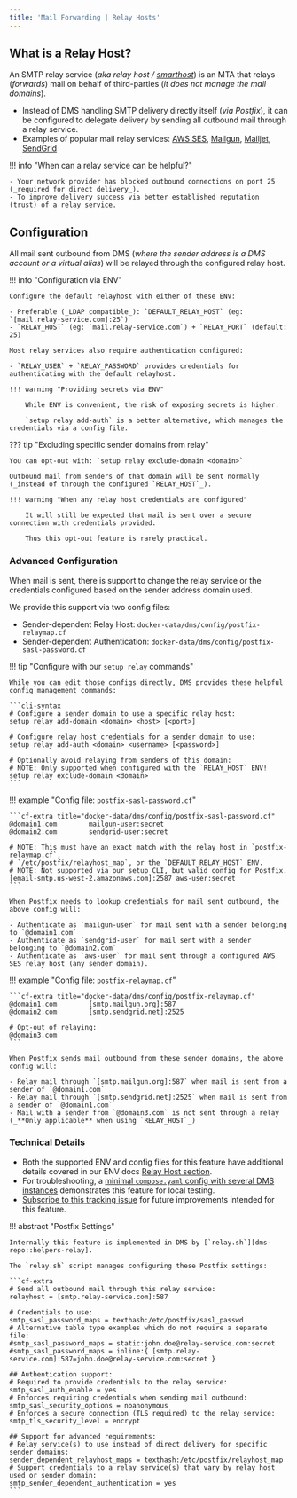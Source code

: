 ```yaml
---
title: 'Mail Forwarding | Relay Hosts'
---
```


## What is a Relay Host?

An SMTP relay service (_aka relay host / [smarthost][wikipedia::smarthost]_) is an MTA that relays (_forwards_) mail on behalf of third-parties (_it does not manage the mail domains_).

- Instead of DMS handling SMTP delivery directly itself (_via Postfix_), it can be configured to delegate delivery by sending all outbound mail through a relay service.
- Examples of popular mail relay services: [AWS SES][smarthost::aws-ses], [Mailgun][smarthost::mailgun], [Mailjet][smarthost::mailjet], [SendGrid][smarthost::sendgrid]

!!! info "When can a relay service can be helpful?"

    - Your network provider has blocked outbound connections on port 25 (_required for direct delivery_).
    - To improve delivery success via better established reputation (trust) of a relay service.

## Configuration

All mail sent outbound from DMS (_where the sender address is a DMS account or a virtual alias_) will be relayed through the configured relay host.

!!! info "Configuration via ENV"

    Configure the default relayhost with either of these ENV:

    - Preferable (_LDAP compatible_): `DEFAULT_RELAY_HOST` (eg: `[mail.relay-service.com]:25`)
    - `RELAY_HOST` (eg: `mail.relay-service.com`) + `RELAY_PORT` (default: 25)

    Most relay services also require authentication configured:

    - `RELAY_USER` + `RELAY_PASSWORD` provides credentials for authenticating with the default relayhost.

    !!! warning "Providing secrets via ENV"

        While ENV is convenient, the risk of exposing secrets is higher.

        `setup relay add-auth` is a better alternative, which manages the credentials via a config file.

??? tip "Excluding specific sender domains from relay"

    You can opt-out with: `setup relay exclude-domain <domain>`

    Outbound mail from senders of that domain will be sent normally (_instead of through the configured `RELAY_HOST`_).

    !!! warning "When any relay host credentials are configured"

        It will still be expected that mail is sent over a secure connection with credentials provided.

        Thus this opt-out feature is rarely practical.

### Advanced Configuration

When mail is sent, there is support to change the relay service or the credentials configured based on the sender address domain used.

We provide this support via two config files:

- Sender-dependent Relay Host: `docker-data/dms/config/postfix-relaymap.cf`
- Sender-dependent Authentication: `docker-data/dms/config/postfix-sasl-password.cf`

!!! tip "Configure with our `setup relay` commands"

    While you can edit those configs directly, DMS provides these helpful config management commands:

    ```cli-syntax
    # Configure a sender domain to use a specific relay host:
    setup relay add-domain <domain> <host> [<port>]

    # Configure relay host credentials for a sender domain to use:
    setup relay add-auth <domain> <username> [<password>]

    # Optionally avoid relaying from senders of this domain:
    # NOTE: Only supported when configured with the `RELAY_HOST` ENV!
    setup relay exclude-domain <domain>
    ```

!!! example "Config file: `postfix-sasl-password.cf`"

    ```cf-extra title="docker-data/dms/config/postfix-sasl-password.cf"
    @domain1.com        mailgun-user:secret
    @domain2.com        sendgrid-user:secret

    # NOTE: This must have an exact match with the relay host in `postfix-relaymap.cf`,
    # `/etc/postfix/relayhost_map`, or the `DEFAULT_RELAY_HOST` ENV.
    # NOTE: Not supported via our setup CLI, but valid config for Postfix.
    [email-smtp.us-west-2.amazonaws.com]:2587 aws-user:secret
    ```

    When Postfix needs to lookup credentials for mail sent outbound, the above config will:

    - Authenticate as `mailgun-user` for mail sent with a sender belonging to `@domain1.com`
    - Authenticate as `sendgrid-user` for mail sent with a sender belonging to `@domain2.com`
    - Authenticate as `aws-user` for mail sent through a configured AWS SES relay host (any sender domain).

!!! example "Config file: `postfix-relaymap.cf`"

    ```cf-extra title="docker-data/dms/config/postfix-relaymap.cf"
    @domain1.com        [smtp.mailgun.org]:587
    @domain2.com        [smtp.sendgrid.net]:2525

    # Opt-out of relaying:
    @domain3.com
    ```

    When Postfix sends mail outbound from these sender domains, the above config will:

    - Relay mail through `[smtp.mailgun.org]:587` when mail is sent from a sender of `@domain1.com`
    - Relay mail through `[smtp.sendgrid.net]:2525` when mail is sent from a sender of `@domain1.com`
    - Mail with a sender from `@domain3.com` is not sent through a relay (_**Only applicable** when using `RELAY_HOST`_)

### Technical Details

- Both the supported ENV and config files for this feature have additional details covered in our ENV docs [Relay Host section][docs::env-relay].
- For troubleshooting, a [minimal `compose.yaml` config with several DMS instances][dms-gh::relay-example] demonstrates this feature for local testing.
- [Subscribe to this tracking issue][dms-gh::pr-3607] for future improvements intended for this feature.

!!! abstract "Postfix Settings"

    Internally this feature is implemented in DMS by [`relay.sh`][dms-repo::helpers-relay].

    The `relay.sh` script manages configuring these Postfix settings:

    ```cf-extra
    # Send all outbound mail through this relay service:
    relayhost = [smtp.relay-service.com]:587

    # Credentials to use:
    smtp_sasl_password_maps = texthash:/etc/postfix/sasl_passwd
    # Alternative table type examples which do not require a separate file:
    #smtp_sasl_password_maps = static:john.doe@relay-service.com:secret
    #smtp_sasl_password_maps = inline:{ [smtp.relay-service.com]:587=john.doe@relay-service.com:secret }

    ## Authentication support:
    # Required to provide credentials to the relay service:
    smtp_sasl_auth_enable = yes
    # Enforces requiring credentials when sending mail outbound:
    smtp_sasl_security_options = noanonymous
    # Enforces a secure connection (TLS required) to the relay service:
    smtp_tls_security_level = encrypt

    ## Support for advanced requirements:
    # Relay service(s) to use instead of direct delivery for specific sender domains:
    sender_dependent_relayhost_maps = texthash:/etc/postfix/relayhost_map
    # Support credentials to a relay service(s) that vary by relay host used or sender domain:
    smtp_sender_dependent_authentication = yes
    ```


[smarthost::mailgun]: https://www.mailgun.com/
[smarthost::mailjet]: https://www.mailjet.com
[smarthost::sendgrid]: https://sendgrid.com/
[smarthost::aws-ses]: https://aws.amazon.com/ses/
[wikipedia::smarthost]: https://en.wikipedia.org/wiki/Smart_host

[docs::env-relay]: ../../environment.md#relay-host
[dms-repo::helpers-relay]: https://github.com/docker-mailserver/docker-mailserver/blob/v15.0.0/target/scripts/helpers/relay.sh
[dms-gh::pr-3607]: https://github.com/docker-mailserver/docker-mailserver/issues/3607
[dms-gh::relay-example]: https://github.com/docker-mailserver/docker-mailserver/issues/3842#issuecomment-1913380639
